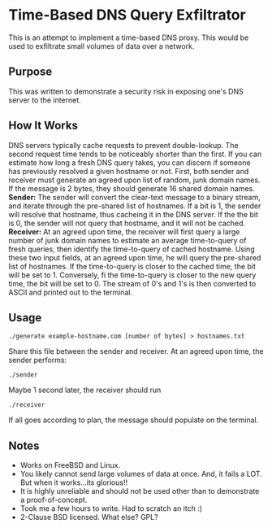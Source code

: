 # Time-Based DNS Query Exfiltrator
This is an attempt to implement a time-based DNS proxy. This would be used to exfiltrate small volumes of data over a network.
## Purpose
This was written to demonstrate a security risk in exposing one's DNS server to the internet. 
## How It Works
DNS servers typically cache requests to prevent double-lookup. The second request time tends to be noticeably shorter than the first. If you can estimate how long a fresh DNS query takes, you can discern if someone has previously resolved a given hostname or not.
First, both sender and receiver must generate an agreed upon list of random, junk domain names. If the message is 2 bytes, they should generate 16 shared domain names.
**Sender:** The sender will convert the clear-text message to a binary stream, and iterate through the pre-shared list of hostnames. If a bit is 1, the sender will resolve that hostname, thus cacheing it in the DNS server. If the the bit is 0, the sender will not query that hostname, and it will not be cached.
**Receiver:** At an agreed upon time, the receiver will first query a large number of junk domain names to estimate an average time-to-query of fresh queries, then identify the time-to-query of cached hostname. Using these two input fields, at an agreed upon time, he will query the pre-shared list of hostnames. If the time-to-query is closer to the cached time, the bit will be set to 1. Conversely, fi the time-to-query is closer to the new query time, the bit will be set to 0. The stream of 0's and 1's is then converted to ASCII and printed out to the terminal.

## Usage
```make all
./generate example-hostname.com [number of bytes] > hostnames.txt
```
Share this file between the sender and receiver.
At an agreed upon time, the sender performs:
```
./sender
```
Maybe 1 second later, the receiver should run
```
./receiver
```
If all goes according to plan, the message should populate on the terminal.

## Notes
* Works on FreeBSD and Linux.
* You likely cannot send large volumes of data at once. And, it fails a LOT. But when it works...its glorious!! 
* It is highly unreliable and should not be used other than to demonstrate a proof-of-concept.
* Took me a few hours to write. Had to scratch an itch :)
* 2-Clause BSD licensed. What else? GPL?
